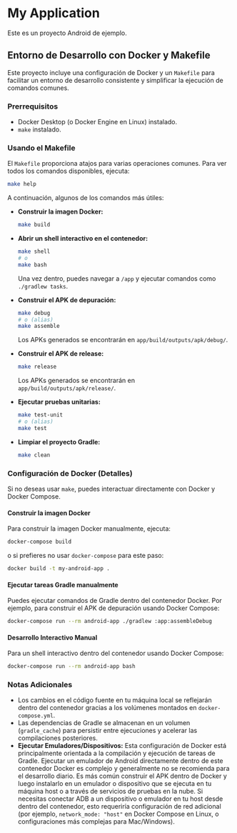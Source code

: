# My Application

Este es un proyecto Android de ejemplo.

## Entorno de Desarrollo con Docker y Makefile

Este proyecto incluye una configuración de Docker y un `Makefile` para facilitar un entorno de desarrollo consistente y simplificar la ejecución de comandos comunes.

### Prerrequisitos

- Docker Desktop (o Docker Engine en Linux) instalado.
- `make` instalado.

### Usando el Makefile

El `Makefile` proporciona atajos para varias operaciones comunes. Para ver todos los comandos disponibles, ejecuta:

```bash
make help
```

A continuación, algunos de los comandos más útiles:

- **Construir la imagen Docker:**
  ```bash
  make build
  ```

- **Abrir un shell interactivo en el contenedor:**
  ```bash
  make shell
  # o
  make bash
  ```
  Una vez dentro, puedes navegar a `/app` y ejecutar comandos como `./gradlew tasks`.

- **Construir el APK de depuración:**
  ```bash
  make debug
  # o (alias)
  make assemble
  ```
  Los APKs generados se encontrarán en `app/build/outputs/apk/debug/`.

- **Construir el APK de release:**
  ```bash
  make release
  ```
  Los APKs generados se encontrarán en `app/build/outputs/apk/release/`.

- **Ejecutar pruebas unitarias:**
  ```bash
  make test-unit
  # o (alias)
  make test
  ```

- **Limpiar el proyecto Gradle:**
  ```bash
  make clean
  ```

### Configuración de Docker (Detalles)

Si no deseas usar `make`, puedes interactuar directamente con Docker y Docker Compose.

#### Construir la imagen Docker

Para construir la imagen Docker manualmente, ejecuta:

```bash
docker-compose build
```
o si prefieres no usar `docker-compose` para este paso:
```bash
docker build -t my-android-app .
```

#### Ejecutar tareas Gradle manualmente

Puedes ejecutar comandos de Gradle dentro del contenedor Docker. Por ejemplo, para construir el APK de depuración usando Docker Compose:
```bash
docker-compose run --rm android-app ./gradlew :app:assembleDebug
```

#### Desarrollo Interactivo Manual

Para un shell interactivo dentro del contenedor usando Docker Compose:
```bash
docker-compose run --rm android-app bash
```

### Notas Adicionales

- Los cambios en el código fuente en tu máquina local se reflejarán dentro del contenedor gracias a los volúmenes montados en `docker-compose.yml`.
- Las dependencias de Gradle se almacenan en un volumen (`gradle_cache`) para persistir entre ejecuciones y acelerar las compilaciones posteriores.
- **Ejecutar Emuladores/Dispositivos:** Esta configuración de Docker está principalmente orientada a la compilación y ejecución de tareas de Gradle. Ejecutar un emulador de Android directamente dentro de este contenedor Docker es complejo y generalmente no se recomienda para el desarrollo diario. Es más común construir el APK dentro de Docker y luego instalarlo en un emulador o dispositivo que se ejecuta en tu máquina host o a través de servicios de pruebas en la nube. Si necesitas conectar ADB a un dispositivo o emulador en tu host desde dentro del contenedor, esto requeriría configuración de red adicional (por ejemplo, `network_mode: "host"` en Docker Compose en Linux, o configuraciones más complejas para Mac/Windows).
